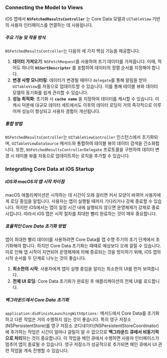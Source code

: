 ### Connecting the Model to Views
iOS 앱에서 **`NSFetchedResultsController`** 는 Core Data 모델과 `UITableView` 기반의 사용자 인터페이스를 연결하는 데 사용됩니다.
##### 주요 기능 및 작동 방식
`NSFetchedResultsController`는 다음의 세 가지 핵심 기능을 제공합니다.
1.  **데이터 가져오기**: `NSFetchRequest`를 사용하여 초기 데이터를 가져옵니다. 이때, 적어도 하나의 **`NSSortDescriptor`** 를 포함하여 데이터의 정렬 순서를 지정해야 합니다.
2.  **변경 사항 모니터링**: 데이터가 변경될 때마다 `delegate`를 통해 알림을 받아 `UITableView`를 자동으로 업데이트할 수 있습니다. 이를 통해 테이블 뷰와 데이터 모델의 동기화를 쉽게 관리할 수 있습니다.
3.  **성능 최적화**: 초기화 시 **`cache name`** 을 지정하여 데이터를 캐시할 수 있습니다. 이 캐시 덕분에 대규모 데이터 세트에서도 이후의 데이터 로딩이 거의 즉각적으로 이루어져 성능이 향상되고 사용자 경험이 개선됩니다.
##### 통합 방법
`NSFetchedResultsController`는 `UITableViewController` 인스턴스에서 초기화되며, `UITableViewDataSource` 메서드와 통합하여 테이블 뷰의 데이터 검색을 간소화합니다. 또한, `NSFetchedResultsControllerDelegate` 프로토콜을 구현하여 데이터 변경 시 테이블 뷰를 자동으로 업데이트하는 로직을 추가할 수 있습니다.
### Integrating Core Data at iOS Startup
##### iOS와 macOS의 앱 시작 차이점
macOS 애플리케이션은 시작하는 데 시간이 오래 걸리면 커서 모양이 바뀌어 사용자에게 로딩 중임을 알립니다. 사용자는 앱이 실행될 때까지 기다리거나 강제 종료할 수 있습니다. 하지만 iOS에서는 앱이 일정 시간 내에 실행되지 않으면 운영체제가 강제로 종료시킵니다. 따라서 iOS 앱은 시작 절차를 최대한 빨리 완료하는 것이 매우 중요합니다.
##### 효율적인 Core Data 초기화 방법
앱이 최대한 빨리 데이터를 사용하려면 Core Data를 앱 수명 주기의 초기 단계에서 초기화해야 합니다. 하지만 Core Data 초기화는 때때로 예상보다 오래 걸릴 수 있습니다. 이로 인해 앱 시작이 지연되어 운영체제에 의해 종료되는 것을 방지하기 위해, iOS 앱의 시작 순서를 두 단계로 나누는 것이 좋습니다.

1.  **최소한의 시작**: 사용자에게 앱이 실행 중임을 알리는 최소한의 UI를 먼저 보여줍니다.
2.  **전체 UI 로딩**: Core Data 초기화가 완료된 후 애플리케이션의 전체 UI를 로드합니다.
##### 백그라운드에서 Core Data 초기화
`application:didFinishLaunchingWithOptions:` 메서드에서 Core Data를 초기화하고 다른 작업은 거의 수행하지 않는 것이 좋습니다. 특히 영구 저장소(NSPersistentStore)를 영구 저장소 코디네이터(NSPersistentStoreCoordinator)에 추가하는 작업은 시간이 얼마나 걸릴지 알 수 없으므로 **백그라운드 큐에서 비동기적으로 처리**하는 것이 중요합니다. 이 작업을 메인 큐에서 수행하면 사용자 인터페이스가 멈추어 앱이 종료될 수 있습니다. 영구 저장소가 성공적으로 추가되면 메인 큐에서 UI 관련 작업을 계속 진행할 수 있습니다.